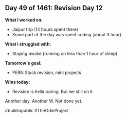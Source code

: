 ## Day 49 of 1461: Revision Day 12

**What I worked on:**
- Jaipur trip (14 hours spent there)
- Some part of the day was spent coding (about 3 hour)

**What I struggled with:**
- Staying awake (running on less than 1 hour of sleep)

**Tomorrow's goal:**
- PERN Stack revision, mini projects

**Wins today:**
- Revision is hella boring. But we still on it

Another day. Another W. Not done yet.

#buildinpublic #TheOdinProject
